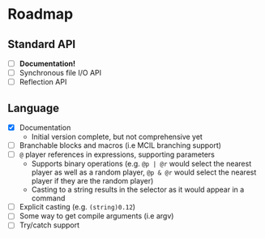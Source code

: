 # Roadmap

## Standard API
 - [ ] **Documentation!**
 - [ ] Synchronous file I/O API
 - [ ] Reflection API

## Language
 - [x] Documentation
   - Initial version complete, but not comprehensive yet
 - [ ] Branchable blocks and macros (i.e MCIL branching support)
 - [ ] `@` player references in expressions, supporting parameters
   - Supports binary operations (e.g. `@p | @r` would select the nearest player as well as a random player, `@p & @r` would select the nearest player if they are the random player)
   - Casting to a string results in the selector as it would appear in a command
 - [ ] Explicit casting (e.g. `(string)0.12`)
 - [ ] Some way to get compile arguments (i.e argv)
 - [ ] Try/catch support